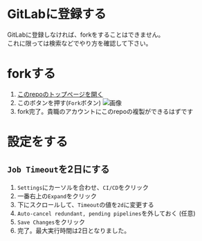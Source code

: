 # GitLabに登録する
GitLabに登録しなければ、forkをすることはできません。   
これに限っては検索などでやり方を確認して下さい。    

# forkする
1. [このrepoのトップページを開く](https://gitlab.com/AnKoushinist/nuclear-missiles-by-krsw)
2. このボタンを押す(`Fork`ボタン) ![画像](/uploads/706ffda577df755bdebbeed56210b1bc/pds6L6H_-_Imgur.jpg)
3. fork完了。貴職のアカウントにこのrepoの複製ができるはずです

# 設定をする
## `Job Timeout`を2日にする
1. `Settings`にカーソルを合わせ、`CI/CD`をクリック
2. 一番右上の`Expand`をクリック
3. 下にスクロールして、`Timeout`の値を`2d`に変更する
4. `Auto-cancel redundant, pending pipelines`を外しておく (任意)
5. `Save Changes`をクリック
6. 完了。最大実行時間は2日となりました。